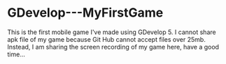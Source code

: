 # GDevelop---MyFirstGame
This is the first mobile game I've made using GDevelop 5. I cannot share apk file of my game because Git Hub cannot accept files over 25mb. Instead, I am sharing the screen recording of my game here, have a good time...

